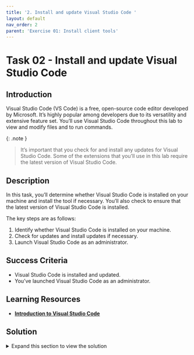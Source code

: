 ```yaml
---
title: '2. Install and update Visual Studio Code '
layout: default
nav_order: 2
parent: 'Exercise 01: Install client tools'
---
```


# Task 02 - Install and update Visual Studio Code 

<!--- Estimated time: 5 minutes---> 

## Introduction

Visual Studio Code (VS Code) is a free, open-source code editor developed by Microsoft. It’s highly popular among developers due to its versatility and extensive feature set. You’ll use Visual Studio Code throughout this lab to view and modify files and to run commands.

{: .note }
> It’s important that you check for and install any updates for Visual Studio Code. Some of the extensions that you’ll use in this lab require the latest version of Visual Studio Code.

## Description

In this task, you’ll determine whether Visual Studio Code is installed on your machine and install the tool if necessary. You’ll also check to ensure that the latest version of Visual Studio Code is installed.

The key steps are as follows:

1. Identify whether Visual Studio Code is installed on your machine.
1. Check for updates and install updates if necessary.
1. Launch Visual Studio Code as an administrator.

## Success Criteria

- Visual Studio Code is installed and updated. 
- You’ve launched Visual Studio Code as an administrator.

## Learning Resources

- [**Introduction to Visual Studio Code**](https://learn.microsoft.com/en-us/training/modules/introduction-to-visual-studio-code/)

## Solution

<details markdown="block">
<summary>Expand this section to view the solution</summary>
  
1. On the taskbar for your machine, search for **Visual Studio Code**.

1. In the Search results, select **Visual Studio Code** to open the app. Then, on the menu bar, select **Help** and then select **Check for Updates**. Follow instructions to install any updates. If you don’t have the option, you’ll need to download and install Visual Studio Code using the following steps.

    {: .warning }
    > If Visual Studio Code is up to date, skip the remaining steps in this task and move to the next task. Otherwise, complete the following steps to install Visual Studio Code.

1. Open a web browser and go to [**Download Visual Studio Code**](https://code.visualstudio.com/Download). 

    ![eowd0o02.png](../../media/eowd0o02.png)

1. Select **Windows**. The app installer should start downloading immediately.

    ![mhgbi9d9.png](../../media/mhgbi9d9.png)

1. When the download completes, select **Open file**.

    ![94l4g99f.png](../../media/94l4g99f.png)

1. On the **Setup** page, select **I accept the agreement** and then select **Next** twice. Select **Install**. Wait while the app installs.

    ![v0gny0yi.png](../../media/v0gny0yi.png)

1. When installation completes, clear the **Launch Visual Studio Code** checkbox and select **Finish**. 

	{: .warning }
	> If you don’t clear the checkbox, Visual Studio Code will launch as a standard user. Some actions in the following tasks won’t succeed if you’re not running Visual Studio Code as an administrator. Follow the remaining steps in this task to launch Visual Studio Code as an administrator.

1. On the taskbar for your machine, search for **Visual Studio Code**.

1. In the list of search results, right-click **Visual Studio Code** and select **Run as administrator**.

    ![3j77e6sn.png](../../media/3j77e6sn.png)

1. On the **User Account Control** page, select **Yes**.

1. Leave Visual Studio Code open. You’ll use the tool again in the next task.

</details>
